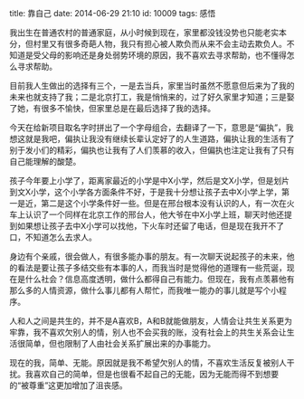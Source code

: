 title: 靠自己
date: 2014-06-29 21:10
id: 10009
tags: 感悟

我出生在普通农村的普通家庭，从小时候到现在，家里都没钱没势也只能老实本分，但村里又有很多奇葩人物，我只有担心被人欺负而从来不会主动去欺负人。不知道是受父母的影响还是身处弱势环境的原因，我不喜欢去寻求帮助，也不懂得怎么寻求帮助。

目前我人生做出的选择有三个，一是去当兵，家里当时虽然不愿意但后来为了我的未来也就支持了我；二是北京打工，我是悄悄来的，过了好久家里才知道；三是娶了她，有很多不愉快，但家里总是在最后选择了我的选择。

今天在给新项目取名字时拼出了一个字母组合，去翻译了一下，意思是“偏执”，我想这就是我吧，偏执让我没有继续长辈认定好了的人生道路，偏执让我的生活有了别于发小们的精彩，偏执也让我有了人们羡慕的收入，但偏执也注定让我有了只有自己能理解的酸楚。

孩子今年要上小学了，距离家最近的小学是中X小学，然后是文X小学，但是划片到文X小学，这个小学各方面条件不好，于是我十分想让孩子去中X小学上学，第一是近，第二是这个小学条件好一些。但是在邢台根本没有认识的人，有一次在火车上认识了一个同样在北京工作的邢台人，他大爷在中X小学上班，聊天时他还提到如果想让孩子去中X小学可以找他，下火车时还留了电话，但是现在我开不了口，不知道怎么去求人。

身边有个亲戚，很会做人，有很多能办事的朋友。有一次聊天说起孩子的未来，他的看法是要让孩子多结交些有本事的人，而我当时是觉得他的道理有一些荒诞，现在是什么社会？信息高度透明，做什么都得自己有能力。但现在，我有点羡慕他有那么多的人情资源，做什么事儿都有人帮忙，而我唯一能办的事儿就是写个小程序。

人和人之间是共生的，并不是A喜欢B，A和B就能做朋友，人情会让共生关系更为牢靠，我不喜欢欠别人的情，别人也不会买我的账，没有社会上的共生关系会让生活很简单，但也限制了人由社会关系扩展出来的办事能力。

现在的我，简单、无能。原因就是我不希望欠别人的情，不喜欢生活反复被别人干扰。我喜欢自己的简单，但是也很看不起自己的无能，因为无能而得不到想要的“被尊重”这更加增加了沮丧感。